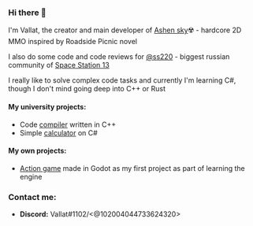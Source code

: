 ### Hi there 👋

I'm Vallat, the creator and main developer of [Ashen sky](https://github.com/Vallat/Ashen-Sky)☢️ - hardcore 2D MMO inspired by Roadside Picnic novel

I also do some code and code reviews for [@ss220](https://github.com/ss220-space) - biggest russian community of [Space Station 13](https://spacestation13.com)

I really like to solve complex code tasks and currently I'm learning C#, though I don't mind going deep into C++ or Rust

#### My university projects:
- Code [compiler](https://github.com/Vallat/custom_compiler) written in C++
- Simple [calculator](https://github.com/Vallat/calculator) on C#

#### My own projects:
- [Action game](https://github.com/Vallat/speedrun_simulator) made in Godot as my first project as part of learning the engine

### Contact me:
- **Discord:** Vallat#1102/<@102004044733624320>
